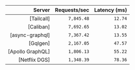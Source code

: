 <!-- PERFORMANCE_RESULTS_START -->

| Server | Requests/sec | Latency (ms) |
|--------:|--------------:|--------------:|
| [Tailcall] | `7,845.48` | `12.74` |
| [Caliban] | `7,692.65` | `13.02` |
| [async-graphql] | `7,367.42` | `13.55` |
| [Gqlgen] | `2,167.05` | `47.57` |
| [Apollo GraphQL] | `1,806.13` | `55.22` |
| [Netflix DGS] | `1,348.39` | `78.36` |

<!-- PERFORMANCE_RESULTS_END -->
